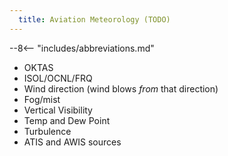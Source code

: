 ```yaml
---
  title: Aviation Meteorology (TODO)
---
```


--8<-- "includes/abbreviations.md"

- OKTAS
- ISOL/OCNL/FRQ
- Wind direction (wind blows *from* that direction)
- Fog/mist
- Vertical Visibility
- Temp and Dew Point
- Turbulence
- ATIS and AWIS sources
